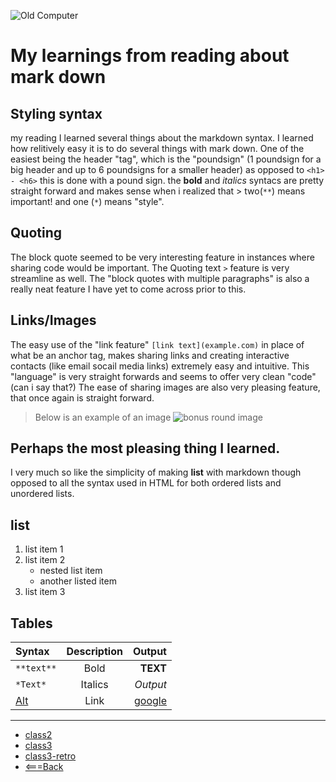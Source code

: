 ![Old Computer](https://external-content.duckduckgo.com/iu/?u=https%3A%2F%2Ftse4.mm.bing.net%2Fth%3Fid%3DOIP.PDJ_SfzLjByO3ODVqsn7EAAAAA%26pid%3DApi&f=1)

# My learnings from reading about mark down

## Styling syntax
my reading I learned several things about the markdown syntax.
I learned how relitively easy it is to do several things with mark down. One of the easiest being the header "tag", which is the "poundsign" (1 poundsign for a big header and up to 6 poundsigns for a smaller header) as opposed to `` <h1> - <h6> `` this is done with a pound sign.
the **bold** and *italics* syntacs are pretty straight forward and makes sense when i realized that > two(``**``) means important! and one (``*``) means "style".

## Quoting
The block quote seemed to be very interesting feature in instances where sharing code would be important. The Quoting text ``>`` feature is very streamline as well.
The "block quotes with multiple paragraphs" is also a really neat feature I have yet to come across prior to this.

## Links/Images 
The easy use of the "link feature" ``[link text](example.com)`` in place of what be an anchor tag, makes sharing links and creating interactive contacts (like email socail media links) extremely easy and intuitive. This "language" is very straight forwards and seems to offer very clean "code"(can i say that?)
The ease of sharing images are also very pleasing feature, that once again is straight forward.

> Below is an example of an image
![bonus round image](http://static1.1.sqspcdn.com/static/f/278256/4975825/1260037523887/secret2.1.png?token=B4erQO5mDnr6MMB28Sxpka%2Ber%2BE%3D)



## Perhaps the most pleasing thing I learned.
I very much so like the simplicity of making **list** with markdown though opposed to all  the syntax used in HTML for both ordered lists and unordered lists.



## list 
 1. list item 1
 1. list item 2
    * nested list item
    * another listed item
 1. list item 3 




## Tables

 | Syntax             |  Description |  Output                            |
 | :---               |     :---:    |   ---:                             |
 | ``**text**``       |  Bold        |  **TEXT**                          |
 | ``*Text*``         |  Italics     |  *Output*                          |
 | [Alt](example.com) |  Link        |  [google](https://www.google.com)  |

 *****


* [class2](class2.md)
* [class3](class3.md)
* [class3-retro](class3-retro.md)
* [<===Back](README.md)
